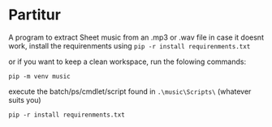 # Partitur
 A program to extract Sheet music from an .mp3 or .wav file
 in case it doesnt work, install the requirenments using 
``pip -r install requirenments.txt``


or if you want to keep a clean workspace, run the folowing commands:

``pip -m venv music``

execute the batch/ps/cmdlet/script found in ``.\music\Scripts\`` (whatever suits you)

``pip -r install requirenments.txt``
